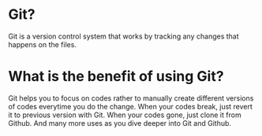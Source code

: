 # Git?
Git is a version control system that works by tracking any changes that happens on the files.

# What is the benefit of using Git?
Git helps you to focus on codes rather to manually create different versions of codes everytime you do the change. When your codes break,
just revert it to previous version with Git. When your codes gone, just clone it from Github. And many more uses as you dive deeper into
Git and Github.

